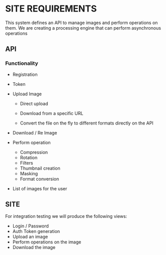# SITE REQUIREMENTS

This system defines an API to manage images and perform operations on them.
We are creating a processing engine that can perform asynchronous operations

## API

### Functionality

* Registration
* Token
* Upload Image
    - Direct upload
    - Download from a specific URL

    - Convert the file on the fly to different formats directly on the API


* Download / Re Image
* Perform operation
    - Compression
    - Rotation
    - Filters
    - Thumbnail creation
    - Masking
    - Format conversion

* List of images for the user

## SITE

For integration testing we will produce the following views:

* Login / Password
* Auth Token generation
* Upload an image
* Perform operations on the image
* Download the image

